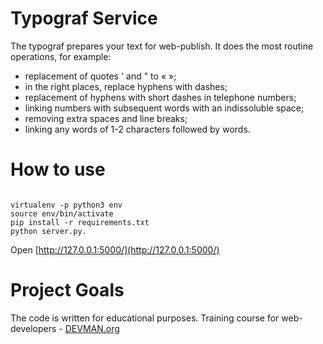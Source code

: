 # Typograf Service

The typograf prepares your text for web-publish.
It does the most routine operations, for example:
- replacement of quotes ' and " to « »;
- in the right places, replace hyphens with dashes;
- replacement of hyphens with short dashes in telephone numbers;
- linking numbers with subsequent words with an indissoluble space;
- removing extra spaces and line breaks;
- linking any words of 1-2 characters followed by words.

# How to use

```#!bash

virtualenv -p python3 env
source env/bin/activate
pip install -r requirements.txt
python server.py.

```

Open [http://127.0.0.1:5000/](http://127.0.0.1:5000/)

# Project Goals

The code is written for educational purposes. Training course for web-developers - [DEVMAN.org](https://devman.org)
